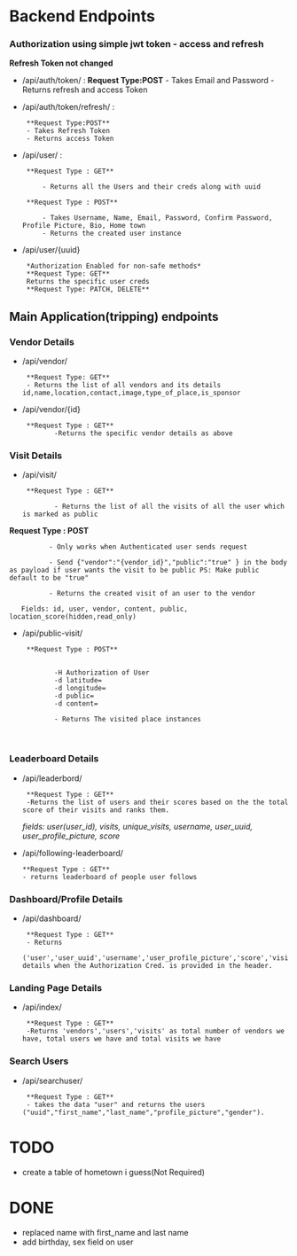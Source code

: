 
# Backend Endpoints

### Authorization using simple jwt token - access and refresh

**Refresh Token not changed**
 * /api/auth/token/ : <!-- login -->
        **Request Type:POST**
        - Takes Email and Password
        - Returns refresh and access Token

 * /api/auth/token/refresh/ :<!-- refresh token -->

        **Request Type:POST**
        - Takes Refresh Token
        - Returns access Token

 * /api/user/ :<!-- signup -->

        **Request Type : GET**

            - Returns all the Users and their creds along with uuid

        **Request Type : POST**

            - Takes Username, Name, Email, Password, Confirm Password, Profile Picture, Bio, Home town
            - Returns the created user instance
 
* /api/user/{uuid} <!-- profile -->

       *Authorization Enabled for non-safe methods*
       **Request Type: GET**
       Returns the specific user creds
       **Request Type: PATCH, DELETE**


## Main Application(tripping) endpoints


### Vendor Details
* /api/vendor/ <!-- Vendors(Places where QR is Installed) -->

       **Request Type: GET**
       - Returns the list of all vendors and its details id,name,location,contact,image,type_of_place,is_sponsor

* /api/vendor/{id} <!-- id is the same id which gets returned when the get request is sent to /api/vendor/ -->

       **Request Type : GET**
              -Returns the specific vendor details as above


### Visit Details
* /api/visit/ <!-- Visit is the field where the the user and the vendor gets interconnected  -->

       **Request Type : GET**

              - Returns the list of all the visits of all the user which is marked as public

**Request Type : POST**


              - Only works when Authenticated user sends request

              - Send {"vendor":"{vendor_id}","public":"true" } in the body as payload if user wants the visit to be public PS: Make public default to be "true"

              - Returns the created visit of an user to the vendor

       Fields: id, user, vendor, content, public, location_score(hidden,read_only)

* /api/public-visit/

       **Request Type : POST**

              
              -H Authorization of User
              -d latitude=
              -d longitude=
              -d public=
              -d content=
              
              - Returns The visited place instances

<br/>

### Leaderboard Details
* /api/leaderbord/ <!-- Global  Leaderboard -->

       **Request Type : GET**
       -Returns the list of users and their scores based on the the total score of their visits and ranks them.
     *fields: user(user_id), visits, unique_visits, username, user_uuid, user_profile_picture, score*

 * /api/following-leaderboard/  

 
       **Request Type : GET**   
       - returns leaderboard of people user follows

### Dashboard/Profile Details
* /api/dashboard/ <!-- Personal Dashboard -->

       **Request Type : GET**
       - Returns 
       ('user','user_uuid','username','user_profile_picture','score','visited_places','score') details when the Authorization Cred. is provided in the header.


### Landing Page Details
* /api/index/

       **Request Type : GET**
       -Returns 'vendors','users','visits' as total number of vendors we have, total users we have and total visits we have

### Search Users
* /api/searchuser/

       **Request Type : GET**
       - takes the data "user" and returns the users ("uuid","first_name","last_name","profile_picture","gender").
# TODO
* create a table of hometown i guess(Not Required)


# DONE
*  replaced name with first_name and last name 
*  add birthday, sex  field on user
